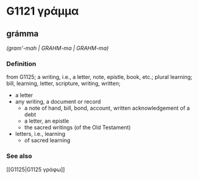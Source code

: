 # G1121 γράμμα

## grámma

_(gram'-mah | GRAHM-ma | GRAHM-ma)_

### Definition

from G1125; a writing, i.e., a letter, note, epistle, book, etc.; plural learning; bill, learning, letter, scripture, writing, written; 

- a letter
- any writing, a document or record
  - a note of hand, bill, bond, account, written acknowledgement of a debt
  - a letter, an epistle
  - the sacred writings (of the Old Testament)
- letters, i.e., learning
  - of sacred learning

### See also

[[G1125|G1125 γράφω]]
